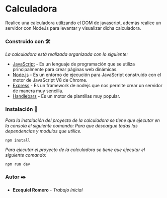 # Calculadora

Realice una calculadora utilizando el DOM de javascript, además realice un servidor con NodeJs para levantar y visualizar dicha calculadora.

### Construido con 🛠️
_La calculadora está realizada organizada con lo siguiente:_

* [JavaScript](https://developer.mozilla.org/es/docs/Web/JavaScript) - Es un lenguaje de programación que se utiliza principalmente para crear páginas web dinámicas.
* [Node.js](https://nodejs.org/es/) - Es un entorno de ejecución para JavaScript construido con el motor de JavaScript V8 de Chrome.
* [Express](https://expressjs.com/es/) - Es un framework de nodejs que nos permite crear un servidor de manera muy sencilla.
* [Handlebars](https://handlebarsjs.com/) - Es un motor de plantillas muy popular.

### Instalación 🔧

_Para la instalación del proyecto de la calculadora se tiene que ejecutar en la consola el siguiente comando: Para que descargue
todas las dependencias y modulos que utilice._ 
```
npm install
```

_Para ejecutar el proyecto de la calculadora se tiene que ejecutar el siguiente comando:_
```
npm run dev
```

### Autor ✒️

* **Ezequiel Romero** - *_Trabajo Inicial_* 
